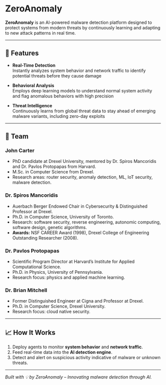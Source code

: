 # ZeroAnomaly

**ZeroAnomaly** is an AI-powered malware detection platform designed to protect systems from modern threats by continuously learning and adapting to new attack patterns in real time.

---

## 🚀 Features

- **Real-Time Detection**  
  Instantly analyzes system behavior and network traffic to identify potential threats before they cause damage
  
- **Behavioral Analysis**  
  Employs deep learning models to understand normal system activity and flag anomalous behaviors with high precision

- **Threat Intelligence**  
  Continuously learns from global threat data to stay ahead of emerging malware variants, including zero-day exploits

---

## 🧬 Team

### John Carter 
- PhD candidate at Drexel University, mentored by Dr. Spiros Mancoridis and Dr. Pavlos Protopapas from Harvard.  
- M.Sc. in Computer Science from Drexel.  
- Research areas: router security, anomaly detection, ML, IoT security, malware detection.  

### Dr. Spiros Mancoridis
- Auerbach Berger Endowed Chair in Cybersecurity & Distinguished Professor at Drexel.  
- Ph.D. in Computer Science, University of Toronto.  
- Research: software security, reverse engineering, autonomic computing, software design, genetic algorithms.  
- **Awards:** NSF CAREER Award (1998), Drexel College of Engineering Outstanding Researcher (2008).  

### Dr. Pavlos Protopapas 
- Scientific Program Director at Harvard’s Institute for Applied Computational Science.  
- Ph.D. in Physics, University of Pennsylvania.  
- Research focus: physics and applied machine learning.  

### Dr. Brian Mitchell  
- Former Distinguished Engineer at Cigna and Professor at Drexel.  
- Ph.D. in Computer Science, Drexel University.  
- Research focus: cloud native security.  

---

## 📈 How It Works

1. Deploy agents to monitor **system behavior** and **network traffic**.
2. Feed real-time data into the **AI detection engine**.
3. Detect and alert on suspicious activity indicative of malware or unknown threats.

---

*Built with 💡 by ZeroAnomaly – Innovating malware detection through AI.*  
